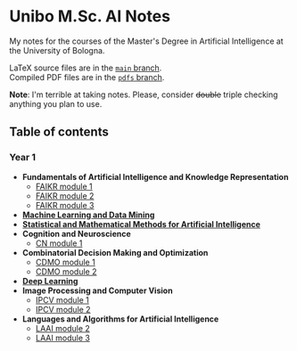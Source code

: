 # Unibo M.Sc. AI Notes

My notes for the courses of the Master's Degree in Artificial Intelligence at the University of Bologna.

LaTeX source files are in the [`main` branch](https://github.com/NotXia/unibo-ai-notes/tree/main).\
Compiled PDF files are in the [`pdfs` branch](https://github.com/NotXia/unibo-ai-notes/tree/pdfs).

**Note**: I'm terrible at taking notes. Please, consider ~~double~~ triple checking anything you plan to use.

## Table of contents

### Year 1
- **Fundamentals of Artificial Intelligence and Knowledge Representation**
   - [FAIKR module 1](https://github.com/NotXia/unibo-ai-notes/blob/pdfs/year1/fundamentals-of-ai-and-kr/module1/faikr1.pdf)
   - [FAIKR module 2](https://github.com/NotXia/unibo-ai-notes/blob/pdfs/year1/fundamentals-of-ai-and-kr/module2/faikr2.pdf)
   - [FAIKR module 3](https://github.com/NotXia/unibo-ai-notes/blob/pdfs/year1/fundamentals-of-ai-and-kr/module3/faikr3.pdf)
- [**Machine Learning and Data Mining**](https://github.com/NotXia/unibo-ai-notes/blob/pdfs/year1/machine-learning-and-data-mining/dm-ml.pdf)
- [**Statistical and Mathematical Methods for Artificial Intelligence**](https://github.com/NotXia/unibo-ai-notes/blob/pdfs/year1/statistical-and-mathematical-methods-for-ai/smm.pdf)
- **Cognition and Neuroscience**
   - [CN module 1](https://github.com/NotXia/unibo-ai-notes/blob/pdfs/year1/cognition-and-neuroscience/module1/cn1.pdf)
- **Combinatorial Decision Making and Optimization**
   - [CDMO module 1](https://github.com/NotXia/unibo-ai-notes/blob/pdfs/year1/combinatorial-decision-making-and-optimization/module1/cdmo1.pdf)
   - [CDMO module 2](https://github.com/NotXia/unibo-ai-notes/blob/pdfs/year1/combinatorial-decision-making-and-optimization/module2/cdmo2.pdf)
- [**Deep Learning**](https://github.com/NotXia/unibo-ai-notes/blob/pdfs/year1/deep-learning/dl.pdf)
- **Image Processing and Computer Vision**
   - [IPCV module 1](https://github.com/NotXia/unibo-ai-notes/blob/pdfs/year1/image-processing-and-computer-vision/module1/ipcv1.pdf)
   - [IPCV module 2](https://github.com/NotXia/unibo-ai-notes/blob/pdfs/year1/image-processing-and-computer-vision/module2/ipcv2.pdf)
- **Languages and Algorithms for Artificial Intelligence**
   - [LAAI module 2](https://github.com/NotXia/unibo-ai-notes/blob/pdfs/year1/languages-and-algorithms-for-ai/module2/laai2.pdf)
   - [LAAI module 3](https://github.com/NotXia/unibo-ai-notes/blob/pdfs/year1/languages-and-algorithms-for-ai/module3/laai3.pdf)
